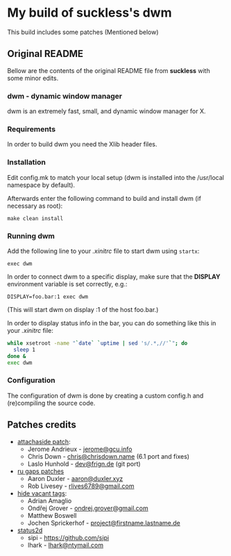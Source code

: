 # My build of **suckless's dwm**

This build includes some patches (Mentioned below)

## Original README

Bellow are the contents of the original README file from **suckless** with some
minor edits.

### dwm - dynamic window manager

dwm is an extremely fast, small, and dynamic window manager for X.

### Requirements

In order to build dwm you need the Xlib header files.

### Installation

Edit config.mk to match your local setup (dwm is installed into
the /usr/local namespace by default).

Afterwards enter the following command to build and install dwm (if
necessary as root):

`make clean install`

### Running dwm

Add the following line to your _.xinitrc_ file to start dwm using `startx`:

`exec dwm`

In order to connect dwm to a specific display, make sure that
the **DISPLAY** environment variable is set correctly, e.g.:

`DISPLAY=foo.bar:1 exec dwm`

(This will start dwm on display :1 of the host foo.bar.)

In order to display status info in the bar, you can do something
like this in your _.xinitrc_ file:

```sh
while xsetroot -name "`date` `uptime | sed 's/.*,//'`"; do
  sleep 1
done &
exec dwm
```

### Configuration

The configuration of dwm is done by creating a custom config.h
and (re)compiling the source code.

## Patches credits

- [attachaside patch](https://dwm.suckless.org/patches/attachaside/):
  - Jerome Andrieux - jerome@gcu.info
  - Chris Down - chris@chrisdown.name (6.1 port and fixes)
  - Laslo Hunhold - dev@frign.de (git port)
- [ru gaps patches](https://dwm.suckless.org/patches/ru_gaps/)
  - Aaron Duxler - aaron@duxler.xyz
  - Rob Livesey - rlives6789@gmail.com
-	[hide vacant tags](https://dwm.suckless.org/patches/hide_vacant_tags/):
	- Adrian Amaglio
	- Ondřej Grover - ondrej.grover@gmail.com
	- Matthew Boswell
	- Jochen Sprickerhof - project@firstname.lastname.de
- [status2d](https://dwm.suckless.org/patches/status2d/)
	- sipi - https://github.com/sipi
	- lhark - lhark@ntymail.com
